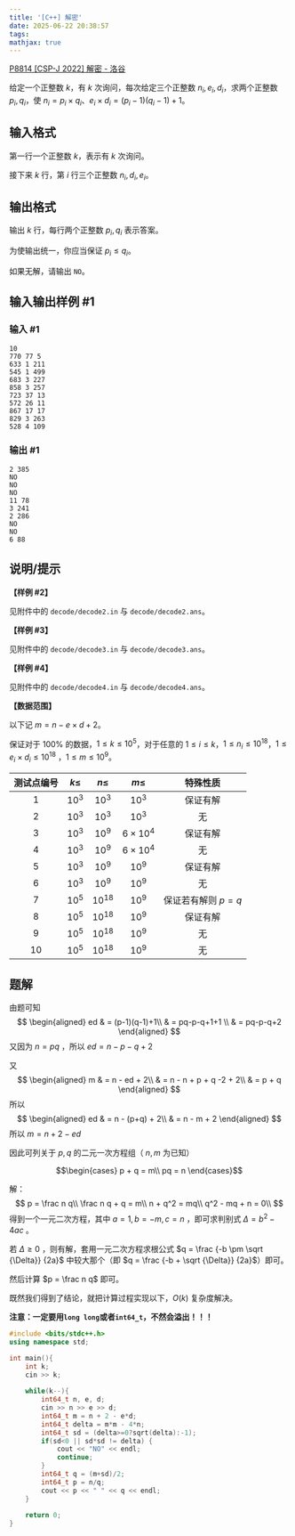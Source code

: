 ```yaml
---
title: '[C++] 解密'
date: 2025-06-22 20:38:57
tags: 
mathjax: true
---
```


[P8814 \[CSP-J 2022\] 解密 - 洛谷](https://www.luogu.com.cn/problem/P8814)

给定一个正整数 $k$，有 $k$ 次询问，每次给定三个正整数 $n_i, e_i, d_i$，求两个正整数 $p_i, q_i$，使 $n_i = p_i \times q_i$、$e_i \times d_i = (p_i - 1)(q_i - 1) + 1$。

<!--More-->

## 输入格式

第一行一个正整数 $k$，表示有 $k$ 次询问。

接下来 $k$ 行，第 $i$ 行三个正整数 $n_i, d_i, e_i$。

## 输出格式

输出 $k$ 行，每行两个正整数 $p_i, q_i$ 表示答案。

为使输出统一，你应当保证 $p_i \leq q_i$。

如果无解，请输出 `NO`。

## 输入输出样例 #1

### 输入 #1

```
10
770 77 5
633 1 211
545 1 499
683 3 227
858 3 257
723 37 13
572 26 11
867 17 17
829 3 263
528 4 109
```

### 输出 #1

```
2 385
NO
NO
NO
11 78
3 241
2 286
NO
NO
6 88
```

## 说明/提示

**【样例 \#2】**

见附件中的 `decode/decode2.in` 与 `decode/decode2.ans`。

**【样例 \#3】**

见附件中的 `decode/decode3.in` 与 `decode/decode3.ans`。

**【样例 \#4】**

见附件中的 `decode/decode4.in` 与 `decode/decode4.ans`。

**【数据范围】**

以下记 $m = n - e \times d + 2$。

保证对于 $100\%$ 的数据，$1 \leq k \leq {10}^5$，对于任意的 $1 \leq i \leq k$，$1 \leq n_i \leq {10}^{18}$，$1 \leq e_i \times d_i \leq {10}^{18}$
，$1 \leq m \leq {10}^9$。

| 测试点编号 | $k \leq$ | $n \leq$  |    $m \leq$    |      特殊性质      |
| :--------: | :------: | :-------: | :------------: | :----------------: |
|    $1$     |  $10^3$  |  $10^3$   |     $10^3$     |      保证有解      |
|    $2$     |  $10^3$  |  $10^3$   |     $10^3$     |         无         |
|    $3$     |  $10^3$  |  $10^9$   | $6\times 10^4$ |      保证有解      |
|    $4$     |  $10^3$  |  $10^9$   | $6\times 10^4$ |         无         |
|    $5$     |  $10^3$  |  $10^9$   |     $10^9$     |      保证有解      |
|    $6$     |  $10^3$  |  $10^9$   |     $10^9$     |         无         |
|    $7$     |  $10^5$  | $10^{18}$ |     $10^9$     | 保证若有解则 $p=q$ |
|    $8$     |  $10^5$  | $10^{18}$ |     $10^9$     |      保证有解      |
|    $9$     |  $10^5$  | $10^{18}$ |     $10^9$     |         无         |
|    $10$    |  $10^5$  | $10^{18}$ |     $10^9$     |         无         |

## 题解

由题可知
$$
\begin{aligned}
ed & = (p-1)(q-1)+1\\
& = pq-p-q+1+1 \\
& = pq-p-q+2
\end{aligned}
$$
又因为 $n = pq$ ，所以 $ed = n - p - q + 2$

又
$$
\begin{aligned}
m & = n - ed + 2\\
& = n - n + p + q -2 + 2\\
& = p + q
\end{aligned}
$$
所以
$$
\begin{aligned}
ed & = n - (p+q) + 2\\
& = n - m + 2
\end{aligned}
$$
所以 $m = n + 2 - ed$

因此可列关于 $p,q$ 的二元一次方程组（ $n, m$ 为已知）

```math
\begin{cases}
p + q = m\\
pq = n
\end{cases}
```

解：
$$
p = \frac n q\\
\frac n q + q = m\\
n + q^2 = mq\\
q^2 - mq + n = 0\\
$$
得到一个一元二次方程，其中 $a = 1, b = -m, c = n$ ，即可求判别式 $\Delta = b^2 - 4ac$ 。

若 $\Delta \ge 0$ ，则有解，套用一元二次方程求根公式 $q = \frac {-b \pm \sqrt {\Delta}} {2a}$ 中较大那个（即 $q = \frac {-b + \sqrt {\Delta}} {2a}$）即可。

然后计算 $p = \frac n q$ 即可。

既然我们得到了结论，就把计算过程实现以下，$O(k)$ 复杂度解决。

**注意：一定要用`long long`或者`int64_t`，不然会溢出！！！**

```cpp
#include <bits/stdc++.h>
using namespace std;

int main(){
	int k;
	cin >> k;
	
	while(k--){
		int64_t n, e, d;
		cin >> n >> e >> d;
		int64_t m = n + 2 - e*d;
		int64_t delta = m*m - 4*n;
		int64_t sd = (delta>=0?sqrt(delta):-1);
		if(sd<0 || sd*sd != delta) {
			cout << "NO" << endl;
			continue;
		}
		int64_t q = (m+sd)/2;
		int64_t p = n/q;
		cout << p << " " << q << endl;
	}
	
	return 0;
}
```



